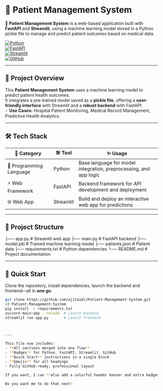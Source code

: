 
# 🏥 Patient Management System

🔁 **Patient Management System** is a web-based application built with **FastAPI** and **Streamlit**, using a machine learning model stored in a Python pickle file to manage and predict patient outcomes based on medical data.

[![Python](https://img.shields.io/badge/Python-3.10-blue?logo=python&logoColor=white)](https://www.python.org/)  
[![FastAPI](https://img.shields.io/badge/FastAPI-FF2D20?logo=fastapi&logoColor=white)](https://fastapi.tiangolo.com/)  
[![Streamlit](https://img.shields.io/badge/Streamlit-FF4B4B?logo=streamlit&logoColor=white)](https://streamlit.io/)  
[![GitHub](https://img.shields.io/badge/GitHub-181717?logo=github&logoColor=white)](https://github.com/ajitaiml)

---

## 📝 Project Overview

This **Patient Management System** uses a machine learning model to predict patient health outcomes.  
It integrates a pre-trained model saved as a **pickle file**, offering a **user-friendly interface** with Streamlit and a **robust backend** with FastAPI.  
💡 **Use Cases:** Hospital Patient Monitoring, Medical Record Management, Predictive Health Analytics.

---

## 🛠️ Tech Stack

| 🔧 Category           | 🛠 Tool       | ✨ Usage                                                                 |
|-----------------------|---------------|------------------------------------------------------------------------|
| 🐍 Programming Language | Python       | Base language for model integration, preprocessing, and app logic       |
| ⚡ Web Framework       | FastAPI      | Backend framework for API development and deployment                    |
| 🌐 Web App             | Streamlit    | Build and deploy an interactive web app for predictions                |

---

## 📂 Project Structure

├── app.py # Streamlit web app
├── main.py # FastAPI backend
├── model.pkl # Trained machine learning model
├── patients.json # Patient data
├── requirements.txt # Python dependencies
└── README.md # Project documentation


---

## 🚀 Quick Start

Clone the repository, install dependencies, launch the backend and frontend—all in **one go**:

```bash
git clone https://github.com/ajitaiml/Patient-Management-System.git
cd Patient-Management-System
pip install -r requirements.txt
uvicorn main:app --reload  # Launch backend
streamlit run app.py       # Launch frontend



---

This file now includes:  
- **All sections merged into one flow**  
- **Badges** for Python, FastAPI, Streamlit, GitHub  
- **Quick Start** instructions in a single block  
- **Emojis** for all headings  
- Fully GitHub-ready, professional layout  

If you want, I can **also add a colorful header banner and extra badges** so it looks like a premium GitHub project.  

Do you want me to do that next?
